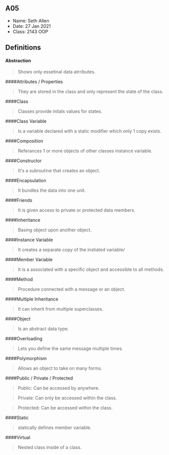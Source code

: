 ## A05

- Name: Seth Allen
- Date: 27 Jan 2021
- Class: 2143 OOP

## Definitions

#### Abstraction

> Shows only essetinal data atrributes.

####Attributes / Properties

> They are stored in the class and only represent the state of the class.

####Class

> Classes provide intials values for states. 

####Class Variable

> Is a variable declared with a static modifier which only 1 copy exists.

####Composition

> Referances 1 or more objects of other classes instance variable.

####Constructor

> It's a subroutine that creates an object.

####Encapsulation

> It bundles the data into one unit.

####Friends

> It is given access to private or protected data members.

####Inheritance

> Basing object upon another object.

####Instance Variable

> It creates a separate copy of the instiated variable/

####Member Variable

> It is a associated with a specific object and accessible to all methods.

####Method

> Procedure connected with a message or an object.

####Multiple Inheritance

> It can inherit from multiple superclasses.

####Object

> Is an abstract data type.

####Overloading

> Lets you define the same message multiple times.

####Polymorphism

> Allows an object to take on many forms.

####Public / Private / Protected

> Public: Can be accessed by anywhere.

> Private: Can only be accessed within the class.

> Protected: Can be accessed within the class.

####Static

> statically defines member variable.

####Virtual

> Nested class inside of a class.
